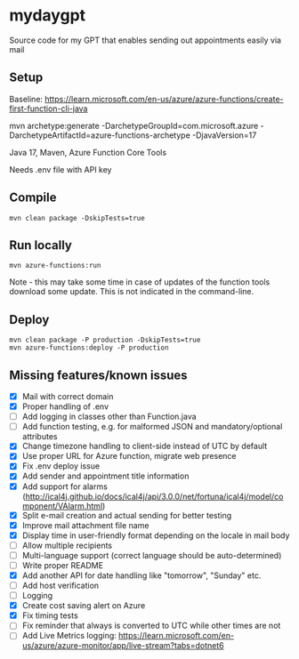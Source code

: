 # mydaygpt
Source code for my GPT that enables sending out appointments easily via mail

## Setup
Baseline: https://learn.microsoft.com/en-us/azure/azure-functions/create-first-function-cli-java

mvn archetype:generate -DarchetypeGroupId=com.microsoft.azure -DarchetypeArtifactId=azure-functions-archetype -DjavaVersion=17

Java 17, Maven, Azure Function Core Tools

Needs .env file with API key

## Compile

    mvn clean package -DskipTests=true

## Run locally

    mvn azure-functions:run

Note - this may take some time in case of updates of the function tools download some update. This is not indicated in the command-line.

## Deploy

    mvn clean package -P production -DskipTests=true 
    mvn azure-functions:deploy -P production

## Missing features/known issues

- [x] Mail with correct domain
- [x] Proper handling of .env
- [ ] Add logging in classes other than Function.java
- [ ] Add function testing, e.g. for malformed JSON and mandatory/optional attributes
- [x] Change timezone handling to client-side instead of UTC by default
- [x] Use proper URL for Azure function, migrate web presence
- [x] Fix .env deploy issue
- [x] Add sender and appointment title information
- [x] Add support for alarms (http://ical4j.github.io/docs/ical4j/api/3.0.0/net/fortuna/ical4j/model/component/VAlarm.html)
- [x] Split e-mail creation and actual sending for better testing
- [x] Improve mail attachment file name
- [x] Display time in user-friendly format depending on the locale in mail body
- [ ] Allow multiple recipients
- [ ] Multi-language support (correct language should be auto-determined)
- [ ] Write proper README
- [x] Add another API for date handling like "tomorrow", "Sunday" etc.
- [ ] Add host verification
- [ ] Logging
- [x] Create cost saving alert on Azure
- [x] Fix timing tests
- [ ] Fix reminder that always is converted to UTC while other times are not
- [ ] Add Live Metrics logging: https://learn.microsoft.com/en-us/azure/azure-monitor/app/live-stream?tabs=dotnet6
